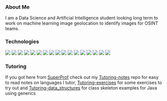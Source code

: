 ### About Me

I am a Data Science and Artificial Intelligence student looking long term to work on machine learning image geolocation to identify images for OSINT teams.

### Technologies

![](https://img.shields.io/badge/Java-grey?style=for-the-badge&logo=java&logoColor=white)
![](https://img.shields.io/badge/Gradle-grey?style=for-the-badge&logo=gradle&logoColor=white)
![](https://img.shields.io/badge/Springboot-grey?style=for-the-badge&logo=springboot&logoColor=white)
![](https://img.shields.io/badge/Python-grey?style=for-the-badge&logo=python&logoColor=white)
![](https://img.shields.io/badge/Numpy-grey?style=for-the-badge&logo=numpy&logoColor=white)
![](https://img.shields.io/badge/Tensorflow-grey?style=for-the-badge&logo=tensorflow&logoColor=white)
![](https://img.shields.io/badge/FastAPI-grey?style=for-the-badge&logo=fastapi&logocolor=white)
![](https://img.shields.io/badge/MATLAB-grey?style=for-the-badge&logo=scikit-learn&logocolor=white)
![](https://img.shields.io/badge/Octave-grey?style=for-the-badge&logo=octave&logocolor=white)
![](https://img.shields.io/badge/Arduino-grey?style=for-the-badge&logo=arduino&logocolor=white)
![](https://img.shields.io/badge/MySQL-grey?style=for-the-badge&logo=mysql&logocolor=white)
![](https://img.shields.io/badge/Git-grey?style=for-the-badge&logo=git&logocolor=white)
![](https://img.shields.io/badge/Docker-grey?style=for-the-badge&logo=docker&logocolor=white)
![](https://img.shields.io/badge/Pop!_OS-grey?style=for-the-badge&logo=popos&logocolor=white)
![](https://img.shields.io/badge/Ubuntu-grey?style=for-the-badge&logo=ubuntu&logocolor=white)
![](https://img.shields.io/badge/Windows-grey?style=for-the-badge&logo=windows&logocolor=white)
![](https://img.shields.io/badge/Excel-grey?style=for-the-badge&logo=microsoftexcel&logocolor=white)


### Tutoring

If you got here from [SuperProf](https://www.superprof.co.uk/java-python-matlab-tutoring-from-experienced-data-science-and-artificial-intelligence-student-learn-syntax-oop-data.html) check out my [Tutoring-notes](https://github.com/S010MON/Tutoring-notes) repo for easy to read notes on languages I tutor, [Tutoring-exercises](https://github.com/S010MON/Tutoring-exercises) for some exercises to try out and [Tutoring-data_structures](https://github.com/S010MON/Tutoring-data_structures) for class skeleton examples for Java using generics


